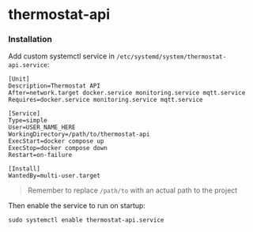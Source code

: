# thermostat-api

### Installation

Add custom systemctl service in `/etc/systemd/system/thermostat-api.service`:

```
[Unit]
Description=Thermostat API
After=network.target docker.service monitoring.service mqtt.service
Requires=docker.service monitoring.service mqtt.service

[Service]
Type=simple
User=USER_NAME_HERE
WorkingDirectory=/path/to/thermostat-api
ExecStart=docker compose up
ExecStop=docker compose down
Restart=on-failure

[Install]
WantedBy=multi-user.target
```

> Remember to replace `/path/to` with an actual path to the project

Then enable the service to run on startup:

```
sudo systemctl enable thermostat-api.service
```
